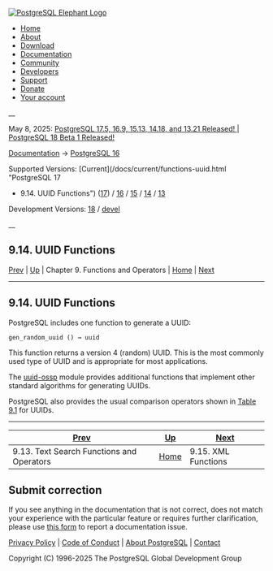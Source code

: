 [ ![PostgreSQL Elephant Logo](/media/img/about/press/elephant.png) ](/)

  * [Home](/ "Home")
  * [About](/about/ "About")
  * [Download](/download/ "Download")
  * [Documentation](/docs/ "Documentation")
  * [Community](/community/ "Community")
  * [Developers](/developer/ "Developers")
  * [Support](/support/ "Support")
  * [Donate](/about/donate/ "Donate")
  * [Your account](/account/ "Your account")

__

May 8, 2025: [ PostgreSQL 17.5, 16.9, 15.13, 14.18, and 13.21 Released! ](/about/news/postgresql-175-169-1513-1418-and-1321-released-3072/) | [ PostgreSQL 18 Beta 1 Released! ](/about/news/postgresql-18-beta-1-released-3070/)

[Documentation](/docs/ "Documentation") -> [PostgreSQL
16](/docs/16/index.html)

Supported Versions: [Current](/docs/current/functions-uuid.html "PostgreSQL 17
- 9.14. UUID Functions") ([17](/docs/17/functions-uuid.html "PostgreSQL 17 -
9.14. UUID Functions")) / [16](/docs/16/functions-uuid.html "PostgreSQL 16 -
9.14. UUID Functions") / [15](/docs/15/functions-uuid.html "PostgreSQL 15 -
9.14. UUID Functions") / [14](/docs/14/functions-uuid.html "PostgreSQL 14 -
9.14. UUID Functions") / [13](/docs/13/functions-uuid.html "PostgreSQL 13 -
9.14. UUID Functions")

Development Versions: [18](/docs/18/functions-uuid.html "PostgreSQL 18 -
9.14. UUID Functions") / [devel](/docs/devel/functions-uuid.html "PostgreSQL
devel - 9.14. UUID Functions")

__

9.14. UUID Functions  
---  
[Prev](functions-textsearch.html "9.13. Text Search Functions and Operators")  | [Up](functions.html "Chapter 9. Functions and Operators") | Chapter 9. Functions and Operators | [Home](index.html "PostgreSQL 16.9 Documentation") |  [Next](functions-xml.html "9.15. XML Functions")  
  
* * *

## 9.14. UUID Functions #

PostgreSQL includes one function to generate a UUID:

    
    
    gen_random_uuid () → uuid
    

This function returns a version 4 (random) UUID. This is the most commonly
used type of UUID and is appropriate for most applications.

The [uuid-ossp](uuid-ossp.html "F.49. uuid-ossp — a UUID generator") module
provides additional functions that implement other standard algorithms for
generating UUIDs.

PostgreSQL also provides the usual comparison operators shown in [Table
9.1](functions-comparison.html#FUNCTIONS-COMPARISON-OP-TABLE
"Table 9.1. Comparison Operators") for UUIDs.

* * *

[Prev](functions-textsearch.html "9.13. Text Search Functions and Operators")  | [Up](functions.html "Chapter 9. Functions and Operators") |  [Next](functions-xml.html "9.15. XML Functions")  
---|---|---  
9.13. Text Search Functions and Operators  | [Home](index.html "PostgreSQL 16.9 Documentation") |  9.15. XML Functions  
  
## Submit correction

If you see anything in the documentation that is not correct, does not match
your experience with the particular feature or requires further clarification,
please use [this form](/account/comments/new/16/functions-uuid.html/) to
report a documentation issue.

[Privacy Policy](/about/privacypolicy) | [Code of Conduct](/about/policies/coc/) | [About PostgreSQL](/about/) | [Contact](/about/contact/)  

Copyright (C) 1996-2025 The PostgreSQL Global Development Group

